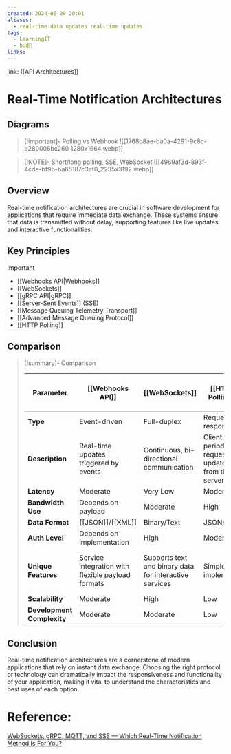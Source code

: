 ```yaml
---
created: 2024-05-09 20:01
aliases:
  - real-time data updates real-time updates
tags:
  - LearningIT
  - bud🌿
links:
---
```


link: [[API Architectures]]

# Real-Time Notification Architectures

## Diagrams


> [!important]- Polling vs Webhook
> ![[1768b8ae-ba0a-4291-9c8c-b280006bc260_1280x1664.webp]]


> [!NOTE]- Short/long polling, SSE, WebSocket
> ![[4969af3d-893f-4cde-bf9b-ba65187c3af0_2235x3192.webp]]


## Overview

Real-time notification architectures are crucial in software development for applications that require immediate data exchange. These systems ensure that data is transmitted without delay, supporting features like live updates and interactive functionalities.

## Key Principles


> [!important] 
> - [[Webhooks API|Webhooks]]
> - [[WebSockets]]
> - [[gRPC API|gRPC]]
> - [[Server-Sent Events]] (SSE)
> - [[Message Queuing Telemetry Transport]]
> - [[Advanced Message Queuing Protocol]]
> - [[HTTP Polling]]


## Comparison

> [!summary]- Comparison
> 
> | Parameter                  | [[Webhooks API]]                                     | [[WebSockets]]                                                                 | [[HTTP Polling]]                                                              | [[Server-Sent Events]] (SSE)                                                                          | MQTT                                                                               |
> | -------------------------- | -------------------------------------------------------------- | ------------------------------------------------------------------------------ | ------------------------------------------------------------------------------- | ----------------------------------------------------------------------------- | ------------------------------------------------------------------------------------- |
> | **Type**                   | Event-driven                                                   | Full-duplex                                                                    | Request-response                                                               | Half-duplex                                                                   | Publish-Subscribe                                                                     |
> | **Description**            | Real-time updates triggered by events                          | Continuous, bi-directional communication                                       | Client periodically requests updates from the server                            | Server pushes updates to clients for one-way data flow                         | Lightweight messaging for low-bandwidth, high-latency environments                    |
> | **Latency**                | Moderate                                                       | Very Low                                                                       | Moderate                                                                       | Low                                                                           | Moderate                                                                              |
> | **Bandwidth Use**          | Depends on payload                                             | Moderate                                                                       | High                                                                           | Low                                                                           | Very Low                                                                              |
> | **Data Format**            | [[JSON]]/[[XML]]                                               | Binary/Text                                                                    | JSON/XML                                                                       | Text                                                                          | Binary                                                                                |
> | **Auth Level**             | Depends on implementation                                      | High                                                                           | Moderate                                                                       | Moderate                                                                      | High                                                                                  |
> | **Unique Features**        | Service integration with flexible payload formats              | Supports text and binary data for interactive services                         | Simple to implement                                                            | Simple, uses standard HTTP for unidirectional updates                          | Ideal for IoT with intermittent connectivity                                         |
> | **Scalability**            | Moderate                                                      | High                                                                           | Low                                                                            | Moderate                                                                      | High                                                                                |
> | **Development Complexity** | Moderate                                                       | Moderate                                                                       | Low                                                                            | Low                                                                           | High                                                                                  |

## Conclusion

Real-time notification architectures are a cornerstone of modern applications that rely on instant data exchange. Choosing the right protocol or technology can dramatically impact the responsiveness and functionality of your application, making it vital to understand the characteristics and best uses of each option.

# Reference:

[WebSockets, gRPC, MQTT, and SSE — Which Real-Time Notification Method Is For You?](https://betterprogramming.pub/websockets-grpc-mqtt-and-sse-which-real-time-notification-method-is-for-you-2d18bfc99dfc)

